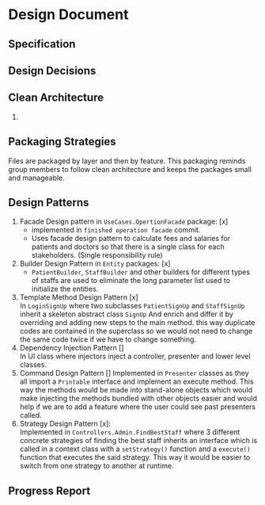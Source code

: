 # Design Document

## Specification

## Design Decisions

## Clean Architecture
1. 
## Packaging Strategies
Files are packaged by layer and then by feature. This packaging reminds group members to follow clean architecture and keeps the packages small and manageable.
## Design Patterns
 1. Facade Design pattern in `UseCases.OpertionFacade` package: [x]  
    * implemented in `finished operation facade` commit. 
    * Uses facade design pattern to calculate fees and salaries for patients and doctors so that 
    there is a single class for each stakeholders. (Single responsibility rule)
 2. Builder Design Pattern in ```Entity``` packages: [x]  
    * `PatientBuilder`, `StaffBuilder` and other builders for different types of staffs are used to 
    eliminate the long parameter list used to initialize the entities.
 3. Template Method Design Pattern [x]  
    In ```LoginSignUp``` where two subclasses `PatientSignUp` and `StaffSignUp` inherit a skeleton abstract class `SignUp`
    And enrich and differ it by overriding and adding new steps to the main method. this way duplicate codes are 
    contained in the superclass so we would not need to change the same code twice if we have to change something.
 4. Dependency Injection Pattern []  
    In UI class where injectors inject a controller, presenter and lower level classes.
 5. Command Design Pattern []
    Implemented in `Presenter` classes as they all import a `Printable` interface and implement an execute method.
    This way the methods would be made into stand-alone objects which would make injecting the methods bundled
    with other objects easier and would help if we are to add a feature where the user could see past presenters called.
 6. Strategy Design Pattern [x]:  
    Implemented in `Controllers.Admin.FindBestStaff` where 3 different concrete strategies of finding the
    best staff inherits an interface which is called in a context class with a `setStrategy()` function and 
    a `execute()` function that executes the said strategy. This way it would be easier to switch from one strategy to another at runtime.
## Progress Report

